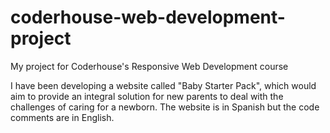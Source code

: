 # coderhouse-web-development-project
My project for Coderhouse's Responsive Web Development course

I have been developing a website called "Baby Starter Pack", which would aim to provide an integral solution for new parents to deal with the challenges of caring for a newborn.
The website is in Spanish but the code comments are in English.